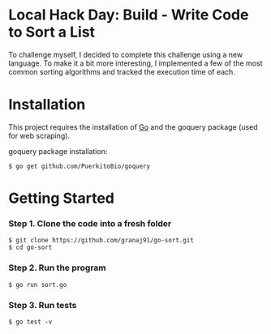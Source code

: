# Local Hack Day: Build - Write Code to Sort a List
To challenge myself, I decided to complete this challenge using a new language. To make it a bit more interesting, I implemented a few of the most common sorting algorithms and tracked the execution time of each.

# Installation
This project requires the installation of [Go](https://golang.org) and the goquery package (used for web scraping).

goquery package installation:
```
$ go get github.com/PuerkitoBio/goquery
```

# Getting Started
### Step 1. Clone the code into a fresh folder
```
$ git clone https://github.com/granaj91/go-sort.git
$ cd go-sort
```

### Step 2. Run the program
```
$ go run sort.go
```

### Step 3. Run tests
```
$ go test -v
```
